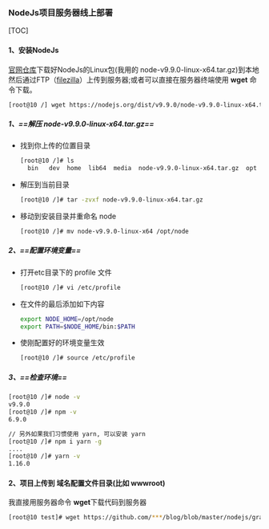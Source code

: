 ### NodeJs项目服务器线上部署

[TOC]

#### 1、安装NodeJs

[官网仓库](https://nodejs.org/dist/v9.9.0/)下载好NodeJs的Linux包(我用的 node-v9.9.0-linux-x64.tar.gz)到本地然后通过FTP（[filezilla](https://filezilla-project.org/)）上传到服务器;或者可以直接在服务器终端使用 **wget** 命令下载。

```bash
[root@10 /] wget https://nodejs.org/dist/v9.9.0/node-v9.9.0-linux-x64.tar.gz
```



##### 1、==解压 node-v9.9.0-linux-x64.tar.gz==

* 找到你上传的位置目录

  ```bash
  [root@10 /]# ls
    bin   dev  home  lib64  media  node-v9.9.0-linux-x64.tar.gz  opt  ...
  ```
  
* 解压到当前目录

  ```bash
  [root@10 /]# tar -zvxf node-v9.9.0-linux-x64.tar.gz
  ```

* 移动到安装目录并重命名 node

  ```bash
  [root@10 /]# mv node-v9.9.0-linux-x64 /opt/node
  ```

  

##### 2、==配置环境变量==

* 打开etc目录下的 profile 文件

  ```bash
  [root@10 /]# vi /etc/profile
  ```

* 在文件的最后添加如下内容

  ```bash
  export NODE_HOME=/opt/node
  export PATH=$NODE_HOME/bin:$PATH
  ```

* 使刚配置好的环境变量生效

  ```bash
  [root@10 /]# source /etc/profile
  ```

##### 3、==检查环境==

```bash
[root@10 /]# node -v
v9.9.0
[root@10 /]# npm -v
6.9.0

// 另外如果我们习惯使用 yarn, 可以安装 yarn
[root@10 /]# npm i yarn -g
....
[root@10 /]# yarn -v
1.16.0
```



#### 2、项目上传到 域名配置文件目录(比如 wwwroot)

我直接用服务器命令 **wget**下载代码到服务器

```bash
[root@10 test]# wget https://github.com/***/blog/blob/master/nodejs/grap-new
```






